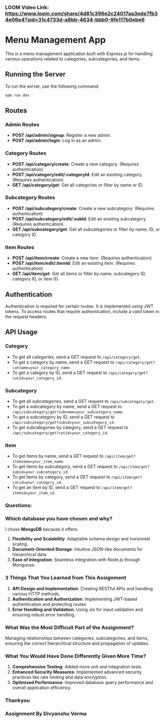 ### LOOM Video Link: https://www.loom.com/share/4d81c396e2c24017aa3ede7fb34e06e4?sid=31c4733d-a8bb-4634-bbb0-9fe117b0ebe6


# Menu Management App

This is a menu management application built with Express.js for handling various operations related to categories, subcategories, and items.

## Running the Server

To run the server, use the following command:

```bash
npm run dev
```

## Routes

### Admin Routes

- **POST /api/admin/signup**: Register a new admin.
- **POST /api/admin/login**: Log in as an admin.

### Category Routes

- **POST /api/category/create**: Create a new category. (Requires authentication)
- **POST /api/category/edit/:categoryId**: Edit an existing category. (Requires authentication)
- **GET /api/category/get**: Get all categories or filter by name or ID.

### Subcategory Routes

- **POST /api/subcategory/create**: Create a new subcategory. (Requires authentication)
- **POST /api/subcategory/edit/:subId**: Edit an existing subcategory. (Requires authentication)
- **GET /api/subcategory/get**: Get all subcategories or filter by name, ID, or category ID.

### Item Routes

- **POST /api/item/create**: Create a new item. (Requires authentication)
- **POST /api/item/edit/:itemId**: Edit an existing item. (Requires authentication)
- **GET /api/item/get**: Get all items or filter by name, subcategory ID, category ID, or item ID.

## Authentication

Authentication is required for certain routes. It is implemented using JWT tokens. To access routes that require authentication, include a valid token in the request headers.

## API Usage

### Category

- To get all categories, send a GET request to `/api/category/get`.
- To get a category by name, send a GET request to `/api/category/get?catname=your_category_name`.
- To get a category by ID, send a GET request to `/api/category/get?catId=your_category_id`.

### Subcategory

- To get all subcategories, send a GET request to `/api/subcategory/get`.
- To get a subcategory by name, send a GET request to `/api/subcategory/get?subname=your_subcategory_name`.
- To get a subcategory by ID, send a GET request to `/api/subcategory/get?subid=your_subcategory_id`.
- To get subcategories by category, send a GET request to `/api/subcategory/get?catid=your_category_id`.

### Item

- To get items by name, send a GET request to `/api/item/get?itemname=your_item_name`.
- To get items by subcategory, send a GET request to `/api/item/get?subid=your_subcategory_id`.
- To get items by category, send a GET request to `/api/item/get?catid=your_category_id`.
- To get an item by ID, send a GET request to `/api/item/get?itemid=your_item_id`.

### Questions:

### Which database you have chosen and why?

I chose **MongoDB** because it offers:

1. **Flexibility and Scalability**: Adaptable schema design and horizontal scaling.
2. **Document-Oriented Storage**: Intuitive JSON-like documents for hierarchical data.
3. **Ease of Integration**: Seamless integration with Node.js through Mongoose.

### 3 Things That You Learned from This Assignment

1. **API Design and Implementation**: Creating RESTful APIs and handling various HTTP methods.
2. **Authentication and Authorization**: Implementing JWT-based authentication and protecting routes.
3. **Error Handling and Validation**: Using Joi for input validation and ensuring robust error handling.

### What Was the Most Difficult Part of the Assignment?

Managing relationships between categories, subcategories, and items, ensuring the correct hierarchical structure and propagation of updates.

### What You Would Have Done Differently Given More Time?

1. **Comprehensive Testing**: Added more unit and integration tests.
2. **Enhanced Security Measures**: Implemented advanced security practices like rate limiting and data encryption.
3. **Optimized Performance**: Improved database query performance and overall application efficiency.


### Thankyou 
### Assignment By Divyanshu Verma
